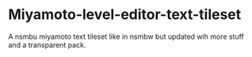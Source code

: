 # Miyamoto-level-editor-text-tileset
A nsmbu miyamoto text tileset like in nsmbw but updated wih more stuff and a transparent pack.
